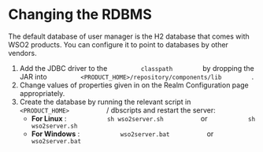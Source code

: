 # Changing the RDBMS

The default database of user manager is the H2 database that comes with WSO2 products. You can configure it to point to databases by other vendors.

1.  Add the JDBC driver to the `          classpath         ` by dropping the JAR into `          <PRODUCT_HOME>/repository/components/lib         ` .
2.  Change values of properties given in on the Realm Configuration page appropriately.
3.  Create the database by running the relevant script in `                                 <PRODUCT_HOME>           ` / dbscripts and restart the server:
    -   **For Linux** : `            sh wso2server.sh           ` or `            sh wso2server.sh           `
    -   **For Windows** : `            wso2server.bat           ` or `            wso2server.bat           `


